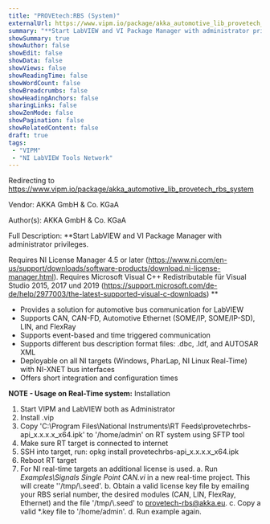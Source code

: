 ```yaml
---
title: "PROVEtech:RBS (System)"
externalUrl: https://www.vipm.io/package/akka_automotive_lib_provetech_rbs_system
summary: "**Start LabVIEW and VI Package Manager with administrator privileges."
showSummary: true
showAuthor: false
showEdit: false
showData: false
showViews: false
showReadingTime: false
showWordCount: false
showBreadcrumbs: false
showHeadingAnchors: false
sharingLinks: false
showZenMode: false
showPagination: false
showRelatedContent: false
draft: true
tags:
 - "VIPM"
 - "NI LabVIEW Tools Network"
---
```


Redirecting to https://www.vipm.io/package/akka_automotive_lib_provetech_rbs_system

Vendor: AKKA GmbH & Co. KGaA

Author(s): AKKA GmbH & Co. KGaA
 
Full Description:
**Start LabVIEW and VI Package Manager with administrator privileges.

Requires NI License Manager 4.5 or later (https://www.ni.com/en-us/support/downloads/software-products/download.ni-license-manager.html).
Requires Microsoft Visual C++ Redistributable für Visual Studio 2015, 2017 und 2019 (https://support.microsoft.com/de-de/help/2977003/the-latest-supported-visual-c-downloads)
**

- Provides a solution for automotive bus communication for LabVIEW
- Supports CAN, CAN-FD, Automotive Ethernet (SOME/IP, SOME/IP-SD), LIN, and FlexRay
- Supports event-based and time triggered communication
- Supports different bus description format files: .dbc, .ldf, and AUTOSAR XML
- Deployable on all NI targets (Windows, PharLap, NI Linux Real-Time) with NI-XNET bus interfaces
- Offers short integration and configuration times

**NOTE - Usage on Real-Time system:**
Installation
1. Start VIPM and LabVIEW both as Administrator
2. Install .vip
3. Copy 'C:\\Program Files\\National Instruments\\RT Feeds\\provetechrbs-api_x.x.x.x_x64.ipk' to '/home/admin' on RT system using SFTP tool
4. Make sure RT target is connected to internet
5. SSH into target, run: opkg install provetechrbs-api_x.x.x.x_x64.ipk
6. Reboot RT target
7. For NI real-time targets an additional license is used.
   a. Run  *Examples\\Signals Single Point CAN.vi* in a new real-time project. This will create ''/tmp/\\<target name>.seed'. 
   b. Obtain a valid license key file by emailing your RBS serial number, the desired modules (CAN, LIN, FlexRay, Ethernet) and the file '/tmp/\\<target name>.seed' to provetech-rbs@akka.eu.
   c. Copy a valid *.key file to '/home/admin'. 
   d. Run example again.